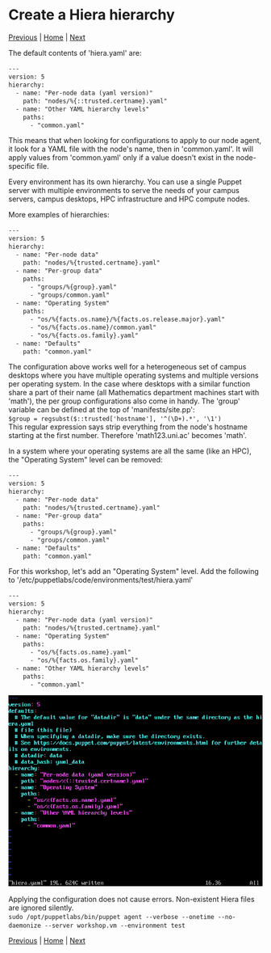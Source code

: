 # Create a Hiera hierarchy

[Previous](create-environment.md) \| [Home](index.md) \| [Next](forge.md)

The default contents of 'hiera.yaml' are:
```
---
version: 5
hierarchy:
  - name: "Per-node data (yaml version)"
    path: "nodes/%{::trusted.certname}.yaml"
  - name: "Other YAML hierarchy levels"
    paths:
      - "common.yaml"
```

This means that when looking for configurations to apply to our node agent, it look for a YAML file with the node's name, then in 'common.yaml'. It will apply values from 'common.yaml' only if a value doesn't exist in the node-specific file.

Every environment has its own hierarchy. You can use a single Puppet server with multiple environments to serve the needs of your campus servers, campus desktops, HPC infrastructure and HPC compute nodes.

More examples of hierarchies:
```
---
version: 5
hierarchy:
  - name: "Per-node data"
    path: "nodes/%{trusted.certname}.yaml"
  - name: "Per-group data"
    paths:
      - "groups/%{group}.yaml"
      - "groups/common.yaml"
  - name: "Operating System"
    paths:
      - "os/%{facts.os.name}/%{facts.os.release.major}.yaml"
      - "os/%{facts.os.name}/common.yaml"
      - "os/%{facts.os.family}.yaml"
  - name: "Defaults"
    path: "common.yaml"
```

The configuration above works well for a heterogeneous set of campus desktops where you have multiple operating systems and multiple versions per operating system. In the case where desktops with a similar function share a part of their name (all Mathematics department machines start with 'math'), the per group configurations also come in handy. The 'group' variable can be defined at the top of 'manifests/site.pp':  
   `$group = regsubst($::trusted['hostname'], '^(\D+).*', '\1')`  
   This regular expression says strip everything from the node's hostname starting at the first number. Therefore 'math123.uni.ac' becomes 'math'.

In a system where your operating systems are all the same (like an HPC), the "Operating System" level can be removed:  
```
---
version: 5
hierarchy:
  - name: "Per-node data"
    path: "nodes/%{trusted.certname}.yaml"
  - name: "Per-group data"
    paths:
      - "groups/%{group}.yaml"
      - "groups/common.yaml"
  - name: "Defaults"
    path: "common.yaml"
```

For this workshop, let's add an "Operating System" level. Add the following to '/etc/puppetlabs/code/environments/test/hiera.yaml'  
```
---
version: 5
hierarchy:
  - name: "Per-node data (yaml version)"
    path: "nodes/%{trusted.certname}.yaml"
  - name: "Operating System"
    paths:
      - "os/%{facts.os.name}.yaml"
      - "os/%{facts.os.family}.yaml"
  - name: "Other YAML hierarchy levels"
    paths:
      - "common.yaml"
```

![](images/create-hierarchy-1.png)

Applying the configuration does not cause errors. Non-existent Hiera files are ignored silently.  
`sudo /opt/puppetlabs/bin/puppet agent --verbose --onetime --no-daemonize --server workshop.vm --environment test`



[Previous](create-environment.md) \| [Home](index.md) \| [Next](forge.md)
